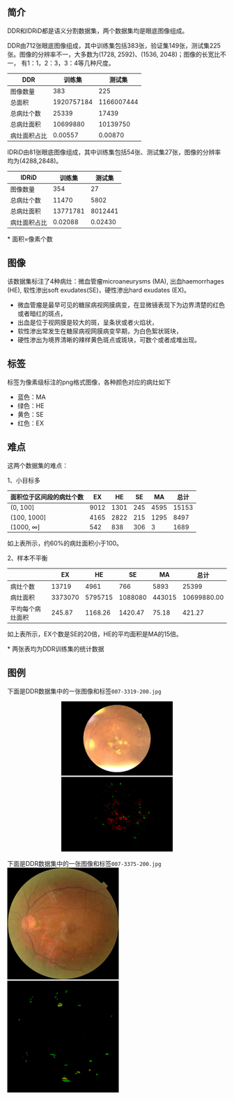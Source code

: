 ## 简介

DDR和IDRiD都是语义分割数据集，两个数据集均是眼底图像组成。

DDR由712张眼底图像组成，其中训练集包括383张，验证集149张，测试集225张。图像的分辨率不一，大多数为(1728, 2592)、(1536, 2048)；图像的长宽比不一， 有1：1，2：3，3：4等几种尺度。

|    DDR       | 训练集     | 测试集     |
| ------------ | ---------- | ---------- |
| 图像数量     | 383        | 225        |
| 总面积       | 1920757184 | 1166007444 |
| 总病灶个数   | 25339      | 17439      |
| 总病灶面积   | 10699880   | 10139750   |
| 病灶面积占比 | 0.00557    | 0.00870    |

IDRiD由81张眼底图像组成，其中训练集包括54张、测试集27张，图像的分辨率均为(4288,2848)。

|    IDRiD     | 训练集     | 测试集     |
| ------------ | ---------- | ---------- |
| 图像数量     | 354        | 27        |
| 总病灶个数   | 11470      | 5802      |
| 总病灶面积   | 13771781   | 8012441   |
| 病灶面积占比 | 0.02088    | 0.02430    |

\* 面积=像素个数

## 图像

该数据集标注了4种病灶：微血管瘤microaneurysms (MA), 出血haemorrhages (HE), 软性渗出soft exudates(SE)，硬性渗出hard exudates (EX)。

- 微血管瘤是最早可见的糖尿病视网膜病变，在显微镜表现下为边界清楚的红色或者暗红的斑点，
- 出血是位于视网膜是较大的斑，呈条状或者火焰状，
- 软性渗出常发生在糖尿病视网膜病变早期，为白色絮状斑块，
- 硬性渗出为境界清晰的辣样黄色斑点或斑块，可数个或者成堆出现。



## 标签

标签为像素级标注的png格式图像，各种颜色对应的病灶如下

* 蓝色：MA
* 绿色：HE
* 黄色：SE
* 红色：EX



## 难点

这两个数据集的难点：

1、小目标多

| 面积位于区间段的病灶个数 | EX   | HE   | SE   | MA   | 总计  |
| ------------------------ | ---- | ---- | ---- | ---- | ----- |
| (0, 100]                 | 9012 | 1301 | 245  | 4595 | 15153 |
| (100, 1000]              | 4165 | 2822 | 215  | 1295 | 8497  |
| (1000, ∞]                | 542  | 838  | 306  | 3    | 1689  |

如上表所示，约60%的病灶面积小于100。



2、样本不平衡

|                  | EX      | HE      | SE      | MA     | 总计        |
| ---------------- | ------- | ------- | ------- | ------ | ----------- |
| 病灶个数         | 13719   | 4961    | 766     | 5893   | 25399       |
| 病灶面积         | 3373070 | 5795715 | 1088080 | 443015 | 10699880.00 |
| 平均每个病灶面积 | 245.87  | 1168.26 | 1420.47 | 75.18  | 421.27      |

如上表所示，EX个数是SE的20倍，HE的平均面积是MA的15倍。

\* 两张表均为DDR训练集的统计数据



## 图例

下面是DDR数据集中的一张图像和标签`007-3319-200.jpg`
<center class="half">
    <img src="images/007-3319-200.jpg" alt="007-3319-200.jpg" style="zoom: 25%;" /><img src="images/007-3319-200.png" alt="007-3319-200.png" style="zoom: 25%;" />
</center>

下面是DDR数据集中的一张图像和标签`007-3375-200.jpg`
<img src="images/007-3375-200.jpg" alt="007-3375-200.jpg" style="zoom:25%;" /><img src="images/007-3375-200.png" alt="007-3375-200.png" style="zoom:25%;" />
